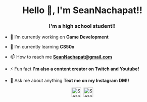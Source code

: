 <link rel="stylesheet" href="devicon.min.css">

<h1 align="center">Hello 👋, I'm SeanNachapat!!</h1>
<h3 align="center">I'm a high school student!!</h3>

- 🔭 I’m currently working on **Game Development**

- 🌱 I’m currently learning **CS50x**

- 📫 How to reach me **SeanNachapat@gmail.com**

- ⚡ Fun fact **I'm also a content creator on Twitch and Youtube!**

- 💬 Ask me about anything **Text me on my Instagram DM!!**

<p align="center">
<a href="https://twitter.com/Seanst_" target="blank"><img align="center" src="https://cdn.jsdelivr.net/npm/simple-icons@3.0.1/icons/twitter.svg" alt="SeanNachapat" height="30" width="30" /></a>&nbsp
<a href="https://www.instagram.com/seanst._/" target="blank"><img align="center" src="https://cdn.jsdelivr.net/npm/simple-icons@3.0.1/icons/instagram.svg" alt="SeanNachapat" height="30" width="30" /></a>
</p>

<!--
**SeanNachapat/SeanNachapat** is a ✨ _special_ ✨ repository because its `README.md` (this file) appears on your GitHub profile.

Here are some ideas to get you started:

- 🔭 I’m currently working on ...
- 🌱 I’m currently learning ...
- 👯 I’m looking to collaborate on ...
- 🤔 I’m looking for help with ...
- 💬 Ask me about ...
- 📫 How to reach me: ...
- 😄 Pronouns: ...
- ⚡ Fun fact: ...
-->

